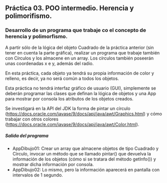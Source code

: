 ## Práctica 03. POO intermedio. Herencia y polimorifismo. 
### Desarrollo de un programa que trabaje co el concepto de herencia y polimorfismo.

A partir sólo de la lógica del objeto Cuadrado de la práctica anterior (sin tener en cuenta la parte gráfica), realizar un programa que trabaje también con Círculos y los almacene en un array. Los círculos también poseerán unas coordenadas x e y, además del radio.

En esta práctica, cada objeto ya tendrá su propia información de color y relleno, es decir, ya no será común a todos los objetos.

Esta práctica no tendrá interfaz gráfico de usuario (GUI), simplemente se deberán programar las clases que definan la lógica de objetos y una App para mostrar por consola los atributos de los objetos creados.

Se investigará en la API del JDK la forma de pintar un círculo (https://docs.oracle.com/javase/9/docs/api/java/awt/Graphics.html) y cómo trabajar con otros colores (https://docs.oracle.com/javase/9/docs/api/java/awt/Color.html).

##### Salida del programa
* AppDibujo01: Crear un array que almacene objetos de tipo Cuadrado y Círculo, invocar un método que se llamado pintar() que devuelva la información de los objetos (cómo si se tratara del método getInfo()) y mostrar dicha información por consola.
* AppDibujo02: Lo mismo, pero la información aparecerá en pantalla con intervalos de 1 segundo.



